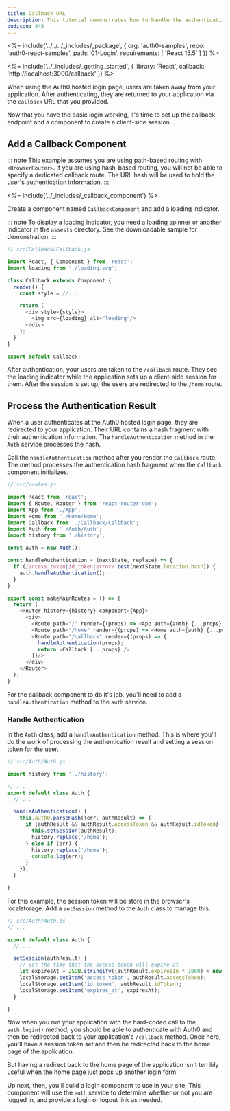 ```yaml
---
title: Callback URL
description: This tutorial demonstrates how to handle the authentication result from Auth0
budicon: 448
---
```


<%= include('../../../_includes/_package', {
  org: 'auth0-samples',
  repo: 'auth0-react-samples',
  path: '01-Login',
  requirements: [
    'React 15.5'
  ]
}) %>

<%= include('../_includes/_getting_started', { library: 'React', callback: 'http://localhost:3000/callback' }) %>


When using the Auth0 hosted login page, users are taken away from your application. After
authenticating, they are returned to your application via the `callback` URL that you provided.

Now that you have the basic login working, it's time to set up the callback endpoint and a component to create a client-side session. 

## Add a Callback Component

::: note
This example assumes you are using path-based routing with `<BrowserRouter>`. If you are using hash-based routing, you will not be able to specify a dedicated callback route. The URL hash will be used to hold the user's authentication information.
:::

<%= include('../_includes/_callback_component') %>

Create a component named `CallbackComponent` and add a loading indicator.

::: note
To display a loading indicator, you need a loading spinner or another indicator in the `assests` directory. See the downloadable sample for demonstration. 
:::

```js
// src/Callback/Callback.js

import React, { Component } from 'react';
import loading from './loading.svg';

class Callback extends Component {
  render() {
    const style = //...

    return (
      <div style={style}>
        <img src={loading} alt="loading"/>
      </div>
    );
  }
}

export default Callback;
```

After authentication, your users are taken to the `/callback` route. They see the loading indicator while the application sets up a client-side session for them. After the session is set up, the users are redirected to the `/home` route.

## Process the Authentication Result

When a user authenticates at the Auth0 hosted login page, they are redirected to your application. Their URL contains a hash fragment with their authentication information. The `handleAuthentication` method in the `Auth` service processes the hash. 

Call the `handleAuthentication` method after you render the `Callback` route. The method processes the authentication hash fragment when the `Callback` component initializes.

```js
// src/routes.js

import React from 'react';
import { Route, Router } from 'react-router-dom';
import App from './App';
import Home from './Home/Home';
import Callback from './Callback/Callback';
import Auth from './Auth/Auth';
import history from './history';

const auth = new Auth();

const handleAuthentication = (nextState, replace) => {
  if (/access_token|id_token|error/.test(nextState.location.hash)) {
    auth.handleAuthentication();
  }
}

export const makeMainRoutes = () => {
  return (
    <Router history={history} component={App}>
      <div>
        <Route path="/" render={(props) => <App auth={auth} {...props} />} />
        <Route path="/home" render={(props) => <Home auth={auth} {...props} />} />
        <Route path="/callback" render={(props) => {
          handleAuthentication(props);
          return <Callback {...props} /> 
        }}/>
      </div>
    </Router>
  );
}
```

For the callback component to do it's job, you'll need to add a `handleAuthentication` method to the `auth`
service. 
### Handle Authentication

In the `Auth` class, add a `handleAuthentication` method. This is where you'll do the work of 
processing the authentication result and setting a session token for the user.

```js
// src/Auth/Auth.js

import history from '../history';

// ...
export default class Auth {
  // ...

  handleAuthentication() {
    this.auth0.parseHash((err, authResult) => {
      if (authResult && authResult.accessToken && authResult.idToken) {
        this.setSession(authResult);
        history.replace('/home');
      } else if (err) {
        history.replace('/home');
        console.log(err);
      }
    });
  }

}
```

For this example, the session token will be store in the browser's localstorage. Add a `setSession`
method to the `Auth` class to manage this.

```js
// src/Auth/Auth.js
// ...

export default class Auth {
  // ...

  setSession(authResult) {
    // Set the time that the access token will expire at
    let expiresAt = JSON.stringify((authResult.expiresIn * 1000) + new Date().getTime());
    localStorage.setItem('access_token', authResult.accessToken);
    localStorage.setItem('id_token', authResult.idToken);
    localStorage.setItem('expires_at', expiresAt);
  }

}
```

Now when you run your application with the hard-coded call to the `auth.login()` method, you should
be able to authenticate with Auth0 and then be redirected back to your application's `/callback`
method. Once here, you'll have a session token set and then be redirected back to the home page
of the application.

But having a redirect back to the home page of the application isn't terribly useful when the
home page just pops up another login form.

Up next, then, you'll build a login component to use in your site. This component will use the
`auth` service to determine whether or not you are logged in, and provide a login or logout link
as needed.
